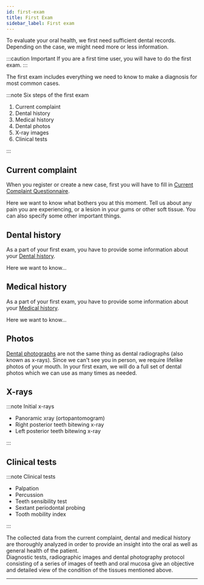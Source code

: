 ```yaml
---
id: first-exam
title: First Exam
sidebar_label: First exam
---
```


To evaluate your oral health, we first need sufficient dental records. Depending on the case, we might need more or less information.  

:::caution Important
If you are a first time user, you will have to do the first exam.
:::

The first exam includes everything we need to know to make a diagnosis for most common cases.

:::note Six steps of the first exam

1. Current complaint
2. Dental history
3. Medical history
4. Dental photos
5. X-ray images
6. Clinical tests

:::

## Current complaint

When you register or create a new case, first you will have to fill in [Current Complaint Questionnaire](../medical/records/3-complaint.md).  

Here we want to know what bothers you at this moment. Tell us about any pain you are experiencing, or a lesion in your gums or other soft tissue. You can also specify some other important things.

## Dental history

As a part of your first exam, you have to provide some information about your [Dental history](../medical/records/5-dental-history.md).

Here we want to know...

## Medical history

As a part of your first exam, you have to provide some information about your [Medical history](../medical/records/6-medical-history.md).

Here we want to know...

## Photos

[Dental photographs](../medical/records/1-photography.md) are not the same thing as dental radiographs (also known as x-rays). Since we can't see you in person, we require lifelike photos of your mouth. In your first exam, we will do a full set of dental photos which we can use as many times as needed.

## X-rays

:::note Initial x-rays

* Panoramic xray (ortopantomogram)
* Right posterior teeth bitewing x-ray
* Left posterior teeth bitewing x-ray

:::

## Clinical tests

:::note Clinical tests

* Palpation
* Percussion
* Teeth sensibility test
* Sextant periodontal probing
* Tooth mobility index

:::



The collected data from the current complaint, dental and medical history are thoroughly analyzed in order to provide an insight into the oral as well as general health of the patient.   
Diagnostic tests, radiographic images and dental photography protocol consisting of a series of images of teeth and oral mucosa give an objective and detailed view of the condition of the tissues mentioned above.

---
